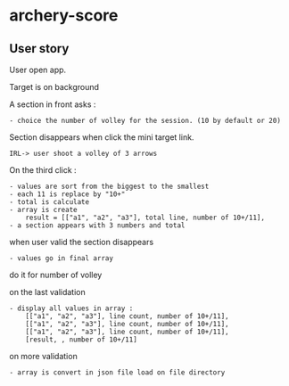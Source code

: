 # archery-score

## User story
User open app.

Target is on background

A section in front asks :

    - choice the number of volley for the session. (10 by default or 20)

Section disappears when click the mini target link.

    IRL-> user shoot a volley of 3 arrows

On the third click : 

    - values are sort from the biggest to the smallest
    - each 11 is replace by "10+"
    - total is calculate
    - array is create
        result = [["a1", "a2", "a3"], total line, number of 10+/11],        
    - a section appears with 3 numbers and total
        
when user valid the section disappears 

    - values go in final array

do it for number of volley

on the last validation

    - display all values in array :
        [["a1", "a2", "a3"], line count, number of 10+/11],
        [["a1", "a2", "a3"], line count, number of 10+/11],
        [["a1", "a2", "a3"], line count, number of 10+/11],
        [result, , number of 10+/11]
        
on more validation 

    - array is convert in json file load on file directory
    
